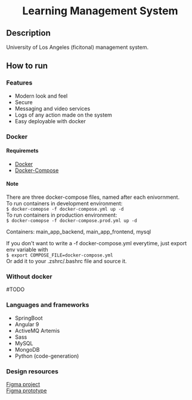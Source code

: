 <h1 align="center">Learning Management System</h1>

## Description

University of Los Angeles (ficitonal) management system.

## How to run

### Features

- Modern look and feel
- Secure
- Messaging and video services
- Logs of any action made on the system
- Easy deployable with docker

### Docker

#### Requiremets

- [Docker](https://docs.docker.com/get-docker/)
- [Docker-Compose](https://docs.docker.com/compose/install/)

#### Note

There are three docker-compose files, named after each enivornment.<br>
To run containers in development environment:
<br>
`$ docker-comopse -f docker-compose.yml up -d`<br>
To run containers in production environment: <br>
`$ docker-comopse -f docker-compose.prod.yml up -d`<br>

Containers: main_app_backend, main_app_frontend, mysql

If you don't want to write a -f docker-compose.yml everytime, just export env variable with<br>
`$ export COMPOSE_FILE=docker-compose.yml` <br>
Or add it to your .zshrc/.bashrc file and source it.

### Without docker

#TODO

### Languages and frameworks

- SpringBoot
- Angular 9
- ActiveMQ Artemis
- Sass
- MySQL
- MongoDB
- Python (code-generation)

### Design resources

[Figma project](https://www.figma.com/file/qc1DDLrPyskpR015t6c3Q1/University-of-Los-Angeles-LMS?node-id=0%3A1) <br>
[Figma prototype](https://www.figma.com/proto/qc1DDLrPyskpR015t6c3Q1/University-of-Los-Angeles-LMS?node-id=0%3A1)
